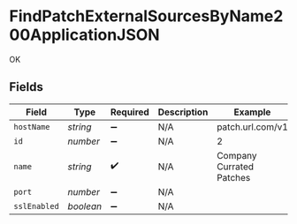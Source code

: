 # FindPatchExternalSourcesByName200ApplicationJSON

OK


## Fields

| Field                    | Type                     | Required                 | Description              | Example                  |
| ------------------------ | ------------------------ | ------------------------ | ------------------------ | ------------------------ |
| `hostName`               | *string*                 | :heavy_minus_sign:       | N/A                      | patch.url.com/v1         |
| `id`                     | *number*                 | :heavy_minus_sign:       | N/A                      | 2                        |
| `name`                   | *string*                 | :heavy_check_mark:       | N/A                      | Company Currated Patches |
| `port`                   | *number*                 | :heavy_minus_sign:       | N/A                      |                          |
| `sslEnabled`             | *boolean*                | :heavy_minus_sign:       | N/A                      |                          |